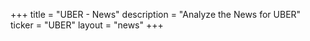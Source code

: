 +++
title = "UBER - News"
description = "Analyze the News for UBER"
ticker = "UBER"
layout = "news"
+++


